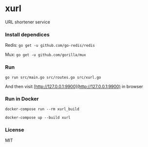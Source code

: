 # xurl
URL shortener service

### Install dependices
Redis: `go get -u github.com/go-redis/redis`

Mux: `go get -u github.com/gorilla/mux`

### Run
`go run src/main.go src/routes.go src/xurl.go`

And then visit [http://127.0.0.1:9900](http://127.0.0.1:9900) in browser

### Run in Docker
`docker-compose run --rm xurl_build`

`docker-compose up --build xurl`

### License
MIT
